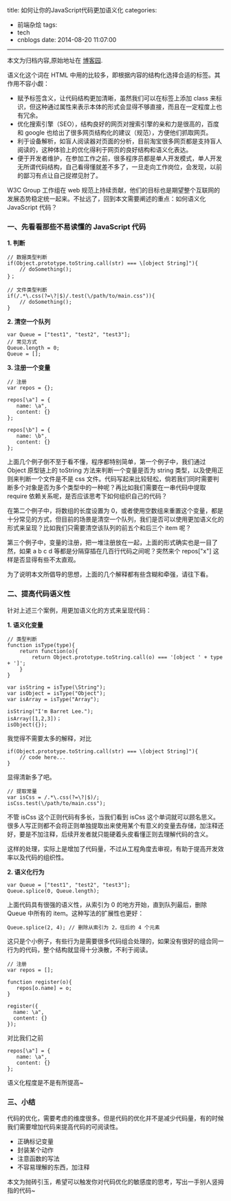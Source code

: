 title: 如何让你的JavaScript代码更加语义化
categories:
  - 前端杂烩
tags:
  - tech
  - cnblogs
date: 2014-08-20 11:07:00
---

<div class="history-article">本文为归档内容,原始地址在 <a href="http://www.cnblogs.com/hustskyking/archive/2014/08/20/javascript-semantization.html" target="_blank">博客园</a>.</div>

<p class="p1">语义化这个词在 HTML 中用的比较多，即根据内容的结构化选择合适的标签。其作用不容小觑：</p>
<ul class="ul1">
<li class="li3">赋予标签含义，让代码结构更加清晰，虽然我们可以在标签上添加 class 来标识，但这种通过属性来表示本体的形式会显得不够直接，而且在一定程度上也有冗余。</li>
<li class="li3">优化搜索引擎（SEO），结构良好的网页对搜索引擎的亲和力是很高的，百度和 google 也给出了很多网页结构化的建议（规范），方便他们抓取网页。</li>
<li class="li3">利于设备解析，如盲人阅读器对页面的分析，目前淘宝很多网页都是支持盲人阅读的，这种体验上的优化得利于网页的良好结构和语义化表达。</li>
<li class="li3">便于开发者维护，在参加工作之前，很多程序员都是单人开发模式，单人开发无所谓代码结构，自己看得懂就差不多了，一旦走向工作岗位，会发现，以前的鄙习有点让自己捉襟见肘了。</li>
</ul>
<p class="p2">W3C Group 工作组在 web 规范上持续贡献，他们的目标也是期望整个互联网的发展态势稳定统一起来。不扯远了，回到本文需要阐述的重点：如何语义化 JavaScript 代码？</p>
<h3 class="p4"><strong>一、先看看那些不易读懂的 JavaScript 代码</strong></h3>
<p class="p2"><strong>1. 判断</strong></p>

```
// 数据类型判断
if(Object.prototype.toString.call(str) === \[object String]"){
    // doSomething();
}；

// 文件类型判断
if(/.*\.css(?=\?|$)/.test(\/path/to/main.css")){
    // doSomething();
}

```

<p class="p2"><strong>2. 清空一个队列</strong></p>

```
var Queue = ["test1", "test2", "test3"];
// 常见方式
Queue.length = 0;
Queue = []; 

```

<p class="p2"><strong>3. 注册一个变量</strong></p>

```
// 注册
var repos = {};

repos[\a"] = {
   name: \a",
   content: {}
};

repos[\b"] = {
   name: \b",
   content: {}
};

```

<p class="p2">上面几个例子倒不至于看不懂，程序都特别简单，第一个例子中，我们通过 Object 原型链上的 toString 方法来判断一个变量是否为 string 类型，以及使用正则来判断一个文件是不是 css 文件。代码写起来比较轻松，倘若我们同时需要判断多个对象是否为多个类型中的一种呢？再比如我们需要在一串代码中提取 require 依赖关系呢，是否应该思考下如何组织自己的代码？</p>
<p class="p2">在第二个例子中，将数组的长度设置为 0，或者使用空数组来重置这个变量，都是十分常见的方式，但目前的场景是清空一个队列，我们是否可以使用更加语义化的形式来呈现？比如我们只需要清空该队列的前五个和后三个 item 呢？</p>
<p class="p2">第三个例子中，变量的注册，把一堆注册放在一起，上面的形式确实也是一目了然，如果 a b c d 等都是分隔穿插在几百行代码之间呢？突然来个 repos["x"] 这样是否显得有些不太直观。</p>
<p class="p2">为了说明本文所倡导的思想，上面的几个解释都有些含糊和牵强，请往下看。</p>
<h3 class="p4"><strong>二、提高代码语义性</strong></h3>
<p class="p2">针对上述三个案例，用更加语义化的方式来呈现代码：</p>
<p class="p2"><strong>1. 语义化变量</strong></p>

```
// 类型判断
function isType(type){
    return function(o){
        return Object.prototype.toString.call(o) === '[object ' + type + ']';
    }
}

var isString = isType(\String");
var isObject = isType("Object");
var isArray = isType("Array");

isString("I'm Barret Lee.");
isArray([1,2,3])；
isObject({});

```

<p class="p2">我觉得不需要太多的解释，对比</p>

```
if(Object.prototype.toString.call(str) === \[object String]"){
    // code here...
}

```

<p>显得清新多了吧。</p>

```
// 提取常量
var isCss = /.*\.css(?=\?|$)/;
isCss.test(\/path/to/main.css");

```

<p class="p2">不管 isCss 这个正则代码有多长，当我们看到 isCss 这个单词就可以顾名思义。很多人写正则都不会将正则单独提取出来使用某个有意义的变量去存储，加注释还好，要是不加注释，后续开发者就只能硬着头皮看懂正则去理解代码的含义。</p>
<p class="p2">这样的处理，实际上是增加了代码量，不过从工程角度去审视，有助于提高开发效率以及代码的组织性。</p>
<p class="p2"><strong>2. 语义化行为</strong></p>

```
var Queue = ["test1", "test2", "test3"];
Queue.splice(0, Queue.length);

```

<p class="p2">上面代码具有很强的语义性，从索引为 0 的地方开始，直到队列最后，删除 Queue 中所有的 item。这种写法的扩展性也更好：</p>

```
Queue.splice(2, 4); // 删除从索引为 2，往后的 4 个元素

```

<p class="p2">这只是个小例子，有些行为是需要很多代码组合处理的，如果没有很好的组合同一行为的代码，整个结构就显得十分涣散，不利于阅读。</p>

```
// 注册
var repos = [];

function register(o){
   repos[o.name] = o;
}

register({
  name: \a",
  content: {}
});

```

<p class="p2">对比我们之前</p>

```
repos[\a"] = {
   name: \a",
   content: {}
};

```

<p class="p5"><span>语义化程度是不是有所提高~</span></p>
<h3 class="p4"><strong>三、小结</strong></h3>
<p class="p2">代码的优化，需要考虑的维度很多。但是代码的优化并不是减少代码量，有的时候我们需要增加代码来提高代码的可阅读性。</p>
<ul class="ul1">
<li class="li3">正确标记变量</li>
<li class="li3">封装某个动作</li>
<li class="li3">注意函数的写法</li>
<li class="li3">不容易理解的东西，加注释</li>
</ul>
<p class="p2">本文为抛砖引玉，希望可以触发你对代码优化的敏感度的思考，写出一手别人竖拇指的代码~</p>
<p class="p2">&nbsp;</p>